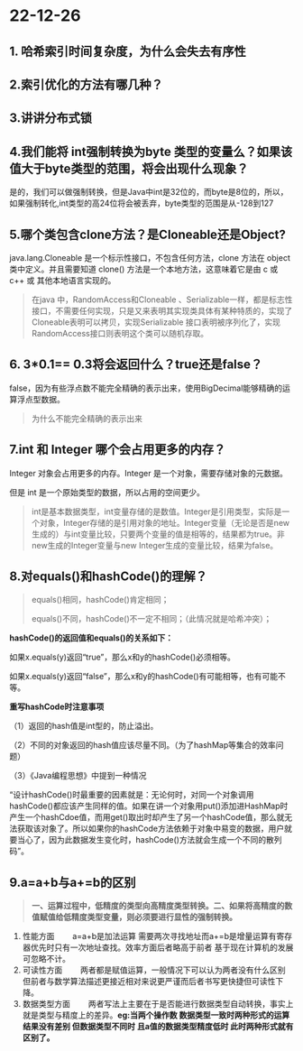 # 22-12-26

## 1. 哈希索引时间复杂度，为什么会失去有序性

## 2.索引优化的方法有哪几种？

## 3.讲讲分布式锁



## 4.我们能将 int强制转换为byte 类型的变量么？如果该值大于byte类型的范围，将会出现什么现象？

是的，我们可以做强制转换，但是Java中int是32位的，而byte是8位的，所以，如果强制转化,int类型的高24位将会被丢弃，byte类型的范围是从-128到127

## 5.哪个类包含clone方法？是Cloneable还是Object?

java.lang.Cloneable 是一个标示性接口，不包含任何方法，clone 方法在 object 类中定义。并且需要知道 clone() 方法是一个本地方法，这意味着它是由 c 或 c++ 或 其他本地语言实现的。

> 在java 中，RandomAccess和Cloneable 、Serializable一样，都是标志性接口，不需要任何实现，只是又来表明其实现类具体有某种特质的，实现了Cloneable表明可以拷贝，实现Serializable 接口表明被序列化了，实现RandomAccess接口则表明这个类可以随机存取。

## 6. 3*0.1== 0.3将会返回什么？true还是false？

false，因为有些浮点数不能完全精确的表示出来，使用BigDecimal能够精确的运算浮点型数据。

> 为什么不能完全精确的表示出来

## 7.int 和 Integer 哪个会占用更多的内存？

Integer 对象会占用更多的内存。Integer 是一个对象，需要存储对象的元数据。

但是 int 是一个原始类型的数据，所以占用的空间更少。

> int是基本数据类型，int变量存储的是数值。Integer是引用类型，实际是一个对象，Integer存储的是引用对象的地址。Integer变量（无论是否是new生成的）与int变量比较，只要两个变量的值是相等的，结果都为true。非new生成的Integer变量与new Integer生成的变量比较，结果为false。

## 8.对equals()和hashCode()的理解？

[对equals()和hashCode()的理解]: https://www.cnblogs.com/moershiwei/p/12643626.html

>equals()相同，hashCode()肯定相同；
>
>equals()不同，hashCode()不一定不相同；（此情况就是哈希冲突）；

**hashCode()的返回值和equals()的关系如下：**

   如果x.equals(y)返回“true”，那么x和y的hashCode()必须相等。 

   如果x.equals(y)返回“false”，那么x和y的hashCode()有可能相等，也有可能不等。

**重写hashCode时注意事项**

（1）返回的hash值是int型的，防止溢出。

（2）不同的对象返回的hash值应该尽量不同。（为了hashMap等集合的效率问题）

（3）《Java编程思想》中提到一种情况

“设计hashCode()时最重要的因素就是：无论何时，对同一个对象调用hashCode()都应该产生同样的值。如果在讲一个对象用put()添加进HashMap时产生一个hashCdoe值，而用get()取出时却产生了另一个hashCode值，那么就无法获取该对象了。所以如果你的hashCode方法依赖于对象中易变的数据，用户就要当心了，因为此数据发生变化时，hashCode()方法就会生成一个不同的散列码”。



## 9.a=a+b与a+=b的区别

> **一、运算过程中，低精度的类型向高精度类型转换。二、如果将高精度的数值赋值给低精度类型变量，则必须要进行显性的强制转换。**

1. 性能方面
   　　a=a+b是加法运算 需要两次寻找地址而a+=b是增量运算有寄存器优先时只有一次地址查找。效率方面后者略高于前者 基于现在计算机的发展可忽略不计。
2. 可读性方面
   　　两者都是赋值运算，一般情况下可以认为两者没有什么区别 但前者与数学算法描述更接近相对来说更严谨而后者书写更快捷但可读性下降。
3. 数据类型方面
   　　两者写法上主要在于是否能进行数据类型自动转换，事实上就是类型与精度上的差异。**eg:当两个操作数 数据类型一致时两种形式的运算结果没有差别 但数据类型不同时 且a值的数据类型精度低时 此时两种形式就有区别了。**



